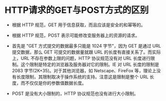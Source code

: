 # HTTP请求的GET与POST方式的区别

+ 根据 HTTP 规范，GET 用于信息获取，而且应该是安全的和幂等的。

+ 根据 HTTP 规范，POST 表示可能修改变服务器上的资源的请求。

+ 首先是 "GET 方式提交的数据最多只能是 1024 字节"，因为 GET 是通过 URL 提交数据，那么 GET 可提交的数据量就跟 URL 的长度有直接关系了。而实际上，URL 不存在参数上限的问题，HTTP 协议规范没有对 URL 长度进行限制。这个限制是特定的浏览器及服务器对它的限制。IE 对 URL 长度的限制是 2083 字节(2K+35)。对于其他浏览器，如 Netscape、FireFox 等，理论上没有长度限制，其限制取决于操作系统的支持。注意这是限制是整个 URL 长度，而不仅仅是你的参数值数据长度。

+ POST 是没有大小限制的，HTTP 协议规范也没有进行大小限制。
